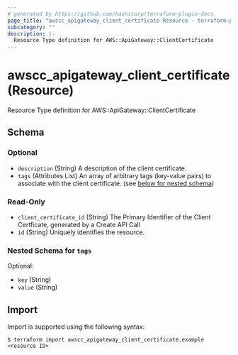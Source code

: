 ```yaml
---
# generated by https://github.com/hashicorp/terraform-plugin-docs
page_title: "awscc_apigateway_client_certificate Resource - terraform-provider-awscc"
subcategory: ""
description: |-
  Resource Type definition for AWS::ApiGateway::ClientCertificate
---
```


# awscc_apigateway_client_certificate (Resource)

Resource Type definition for AWS::ApiGateway::ClientCertificate



<!-- schema generated by tfplugindocs -->
## Schema

### Optional

- `description` (String) A description of the client certificate.
- `tags` (Attributes List) An array of arbitrary tags (key-value pairs) to associate with the client certificate. (see [below for nested schema](#nestedatt--tags))

### Read-Only

- `client_certificate_id` (String) The Primary Identifier of the Client Certficate, generated by a Create API Call
- `id` (String) Uniquely identifies the resource.

<a id="nestedatt--tags"></a>
### Nested Schema for `tags`

Optional:

- `key` (String)
- `value` (String)

## Import

Import is supported using the following syntax:

```shell
$ terraform import awscc_apigateway_client_certificate.example <resource ID>
```
